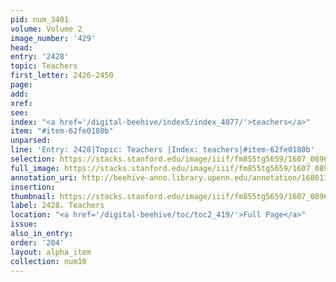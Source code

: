 ```yaml
---
pid: num_3401
volume: Volume 2
image_number: '429'
head:
entry: '2428'
topic: Teachers
first_letter: 2426-2450
page:
add:
xref:
see:
index: "<a href='/digital-beehive/index5/index_4077/'>teachers</a>"
item: "#item-62fe0180b"
unparsed:
line: 'Entry: 2428|Topic: Teachers |Index: teachers|#item-62fe0180b'
selection: https://stacks.stanford.edu/image/iiif/fm855tg5659/1607_0896/536,1842,2801,497/full/0/default.jpg
full_image: https://stacks.stanford.edu/image/iiif/fm855tg5659/1607_0896/full/full/0/default.jpg
annotation_uri: http://beehive-anno.library.upenn.edu/annotation/1680112275785
insertion:
thumbnail: https://stacks.stanford.edu/image/iiif/fm855tg5659/1607_0896/536,1842,600,180/250,/0/default.jpg
label: 2428. Teachers
location: "<a href='/digital-beehive/toc/toc2_419/'>Full Page</a>"
issue:
also_in_entry:
order: '204'
layout: alpha_item
collection: num10
---
```

